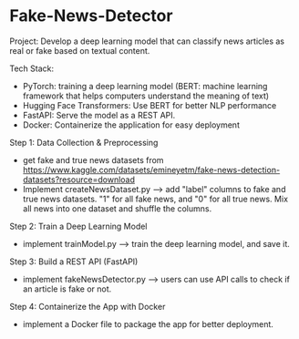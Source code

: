 # Fake-News-Detector

Project: Develop a deep learning model that can classify news articles as real or fake based on textual content.

Tech Stack:
   - PyTorch: training a deep learning model (BERT: machine learning framework that helps computers understand the meaning of text)
   - Hugging Face Transformers: Use BERT for better NLP performance
   - FastAPI: Serve the model as a REST API.
   - Docker: Containerize the application for easy deployment

Step 1: Data Collection & Preprocessing
  - get fake and true news datasets from https://www.kaggle.com/datasets/emineyetm/fake-news-detection-datasets?resource=download 
  - Implement createNewsDataset.py --> add "label" columns to fake and true news datasets. "1" for all fake news, and "0" for all true news. Mix all news into one dataset and shuffle the columns.

Step 2: Train a Deep Learning Model
  - implement trainModel.py --> train the deep learning model, and save it.

Step 3: Build a REST API (FastAPI)
  - implement fakeNewsDetector.py --> users can use API calls to check if an article is fake or not.

Step 4: Containerize the App with Docker
  - implement a Docker file to package the app for better deployment.
